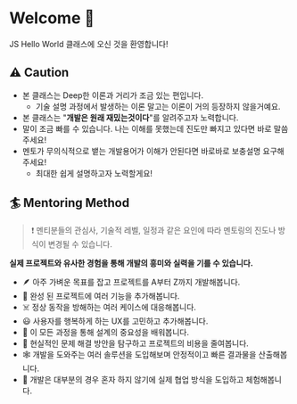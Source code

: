 # Welcome 🎉
JS Hello World 클래스에 오신 것을 환영합니다!  
## ⚠️ Caution
- 본 클래스는 Deep한 이론과 거리가 조금 있는 편입니다.
  - 기술 설명 과정에서 발생하는 이론 말고는 이론이 거의 등장하지 않을거예요.
- 본 클래스는 "**개발은 원래 재밌는것이다**"를 알려주고자 노력합니다.
- 말이 조금 빠를 수 있습니다. 나는 이해를 못했는데 진도만 빠지고 있다면 바로 말씀주세요!
- 멘토가 무의식적으로 뱉는 개발용어가 이해가 안된다면 바로바로 보충설명 요구해주세요!
  - 최대한 쉽게 설명하고자 노력할게요!
## 🏄 Mentoring Method
> ❗ 멘티분들의 관심사, 기술적 레벨, 일정과 같은 요인에 따라 멘토링의 진도나 방식이 변경될 수 있습니다.

**실제 프로젝트와 유사한 경험을 통해 개발의 흥미와 실력을 기를 수 있습니다.**
- 🪶 아주 가벼운 목표를 잡고 프로젝트를 A부터 Z까지 개발해봅니다.
- 🔧 완성 된 프로젝트에 여러 기능을 추가해봅니다.
- ☠️ 정상 동작을 방해하는 여러 케이스에 대응해봅니다.
- 😃 사용자를 행복하게 하는 UX를 고민하고 추가해봅니다.
- 📐 이 모든 과정을 통해 설계의 중요성을 배워봅니다.
- 💸 현실적인 문제 해결 방안을 탐구하고 프로젝트의 비용을 줄여봅니다.
- 🕸️ 개발을 도와주는 여러 솔루션을 도입해보며 안정적이고 빠른 결과물을 산출해봅니다.
- 👫 개발은 대부분의 경우 혼자 하지 않기에 실제 협업 방식을 도입하고 체험해봅니다.